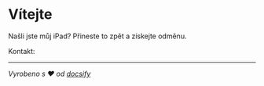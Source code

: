 # Vítejte

Našli jste můj iPad? Přineste to zpět a získejte odměnu.

Kontakt:<EMAIL>

* * *

_Vyrobeno s ❤️ od [docsify](https://docsify.js.org/)_
